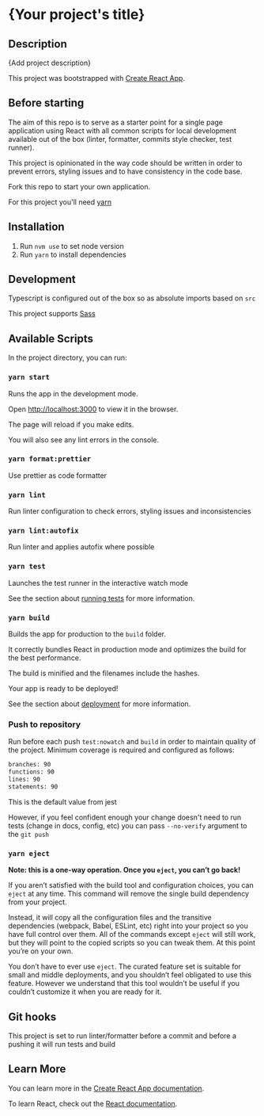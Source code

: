 # {Your project's title}

## Description

{Add project description}

This project was bootstrapped with [Create React App](https://github.com/facebook/create-react-app).

## Before starting

The aim of this repo is to serve as a starter point for a single page application using React with all common scripts for local development available out of the box (linter, formatter, commits style checker, test runner).

This project is opinionated in the way code should be written in order to prevent errors, styling issues and to have consistency in the code base.

Fork this repo to start your own application.

For this project you'll need [yarn](https://yarnpkg.com)

## Installation

1. Run `nvm use` to set node version
1. Run `yarn` to install dependencies

## Development

Typescript is configured out of the box so as absolute imports based on `src`

This project supports [Sass](https://sass-lang.com/)

## Available Scripts

In the project directory, you can run:

### `yarn start`

Runs the app in the development mode.

Open [http://localhost:3000](http://localhost:3000) to view it in the browser.

The page will reload if you make edits.

You will also see any lint errors in the console.

### `yarn format:prettier`

Use prettier as code formatter

### `yarn lint`

Run linter configuration to check errors, styling issues and inconsistencies

### `yarn lint:autofix`

Run linter and applies autofix where possible

### `yarn test`

Launches the test runner in the interactive watch mode

See the section about [running tests](https://facebook.github.io/create-react-app/docs/running-tests) for more information.

### `yarn build`

Builds the app for production to the `build` folder.

It correctly bundles React in production mode and optimizes the build for the best performance.

The build is minified and the filenames include the hashes.

Your app is ready to be deployed!

See the section about [deployment](https://facebook.github.io/create-react-app/docs/deployment) for more information.

### Push to repository

Run before each push `test:nowatch` and `build` in order to maintain quality of the project.
Minimum coverage is required and configured as follows:

```bash
branches: 90
functions: 90
lines: 90
statements: 90
```

This is the default value from jest

However, if you feel confident enough your change doesn't need to run tests (change in docs, config, etc) you can pass `--no-verify` argument to the `git push`

### `yarn eject`

**Note: this is a one-way operation. Once you `eject`, you can’t go back!**

If you aren’t satisfied with the build tool and configuration choices, you can `eject` at any time. This command will remove the single build dependency from your project.

Instead, it will copy all the configuration files and the transitive dependencies (webpack, Babel, ESLint, etc) right into your project so you have full control over them. All of the commands except `eject` will still work, but they will point to the copied scripts so you can tweak them. At this point you’re on your own.

You don’t have to ever use `eject`. The curated feature set is suitable for small and middle deployments, and you shouldn’t feel obligated to use this feature. However we understand that this tool wouldn’t be useful if you couldn’t customize it when you are ready for it.

## Git hooks

This project is set to run linter/formatter before a commit and before a pushing it will run tests and build

## Learn More

You can learn more in the [Create React App documentation](https://facebook.github.io/create-react-app/docs/getting-started).

To learn React, check out the [React documentation](https://reactjs.org/).

```

```
